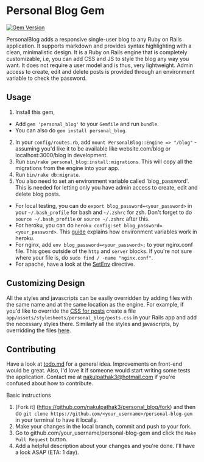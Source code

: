 # Personal Blog Gem

[![Gem Version](https://badge.fury.io/rb/personal_blog.svg)](https://badge.fury.io/rb/personal_blog)

PersonalBlog adds a responsive single-user blog to any Ruby on Rails application. It supports markdown and provides syntax highlighting with a clean, minimalistic design. It is a Ruby on Rails engine that is completely customizable, i.e, you can add CSS and JS to style the blog any way you want. It does not require a user model and is thus, very lightweight. Admin access to create, edit and delete posts is provided through an environment variable to check the password.

## Usage

1. Install this gem, 
  - Add `gem 'personal_blog'` to your `Gemfile` and run `bundle`. 
  - You can also do `gem install personal_blog`.

2. In your `config/routes.rb`, add `mount PersonalBlog::Engine => "/blog"` - assuming you'd like it to be available like website.com/blog or localhost:3000/blog in development.
3. Run `bin/rake personal_blog:install:migrations`. This will copy all the migrations from the engine into your app.
4. Run `bin/rake db:migrate`.
5. You also need to set an environment variable called 'blog_password'. This is needed for letting only you have admin access to create, edit and delete blog posts.
  - For local testing, you can do `export blog_password=<your_password>` in your `~/.bash_profile` for bash and `~/.zshrc` for zsh. Don't forget to do `source ~/.bash_profile` or `source ~/.zshrc` after this.
  - For heroku, you can do `heroku config:set blog_password=<your_password>`. This [guide](https://devcenter.heroku.com/articles/config-vars) explains how environment variables work in heroku.
  - For nginx, add `env blog_password=<your_password>;` to your nginx.conf file. This goes outside of the `http` and `server` blocks. If you're not sure where your file is, do `sudo find / -name "nginx.conf"`.
  - For apache, have a look at the [SetEnv](https://httpd.apache.org/docs/2.4/mod/mod_env.html) directive.
  
## Customizing Design

All the styles and javascripts can be easily overridden by adding files with the same name and at the same location as the engine. For example, if you'd like to override the [CSS for posts](https://github.com/nakulpathak3/personal-blog-gem/blob/master/app/assets/stylesheets/personal_blog/posts.css) create a file `app/assets/stylesheets/personal_blog/posts.css` in your Rails app and add the necessary styles there. Similarly all the styles and javascripts, by overridding the files [here](https://github.com/nakulpathak3/personal-blog-gem/blob/master/app/assets/).

## Contributing

Have a look at [todo.md](https://github.com/nakulpathak3/personal-blog-gem/blob/master/todo.md) for a general idea. Improvements on front-end would be great. Also, I'd love it if someone would start writing some tests the application. Contact me at nakulpathak3@hotmail.com if you're confused about how to contribute.

Basic instructions

1. [Fork it] (https://github.com/nakulpathak3/personal_blog/fork) and then do `git clone https://github.com/<your_username>/personal-blog-gem` in your terminal to have it locally.
2. Make your changes in the local branch, commit and push to your fork.
3. Go to github.com/your_username/personal-blog-gem and click the `Make Pull Request` button.
4. Add a helpful description about your changes and you're done. I'll have a look ASAP (ETA: 1 day).

